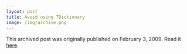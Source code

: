 ```yaml
---
layout: post
title: Avoid using TDictionary
image: /img/archive.png
---
```

This archived post was originally published on February 3, 2009. Read it [here](/alex.ciobanu.org/index1098.html).
